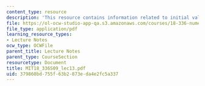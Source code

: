 ```yaml
---
content_type: resource
description: 'This resource contains information related to initial value problems. '
file: https://ol-ocw-studio-app-qa.s3.amazonaws.com/courses/18-336-numerical-methods-for-partial-differential-equations-spring-2009/379860bd755f63b2873eda4e2fc5a337_MIT18_336S09_lec13.pdf
file_type: application/pdf
learning_resource_types:
- Lecture Notes
ocw_type: OCWFile
parent_title: Lecture Notes
parent_type: CourseSection
resourcetype: Document
title: MIT18_336S09_lec13.pdf
uid: 379860bd-755f-63b2-873e-da4e2fc5a337
---
```

